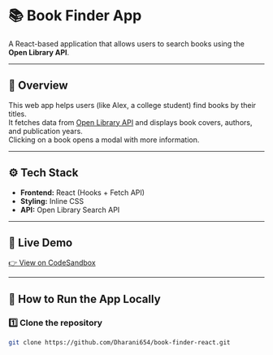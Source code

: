 # 📚 Book Finder App

A React-based application that allows users to search books using the **Open Library API**.

---

## 🧠 Overview
This web app helps users (like Alex, a college student) find books by their titles.  
It fetches data from [Open Library API](https://openlibrary.org/dev/docs/api/search) and displays book covers, authors, and publication years.  
Clicking on a book opens a modal with more information.

---

## ⚙️ Tech Stack
- **Frontend:** React (Hooks + Fetch API)
- **Styling:** Inline CSS
- **API:** Open Library Search API

---

## 🚀 Live Demo
[👉 View on CodeSandbox](https://codesandbox.io/p/sandbox/nxkmpk)

---

## 🧩 How to Run the App Locally

### 1️⃣ Clone the repository
```bash
git clone https://github.com/Dharani654/book-finder-react.git
